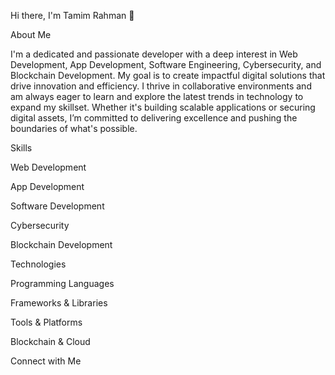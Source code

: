 Hi there, I'm Tamim Rahman 👋

  

About Me

I'm a dedicated and passionate developer with a deep interest in Web Development, App Development, Software Engineering, Cybersecurity, and Blockchain Development. My goal is to create impactful digital solutions that drive innovation and efficiency. I thrive in collaborative environments and am always eager to learn and explore the latest trends in technology to expand my skillset. Whether it's building scalable applications or securing digital assets, I’m committed to delivering excellence and pushing the boundaries of what's possible.

Skills

Web Development

App Development

Software Development

Cybersecurity

Blockchain Development


Technologies

Programming Languages

         

Frameworks & Libraries

    

Tools & Platforms

     

Blockchain & Cloud

   

Connect with Me

